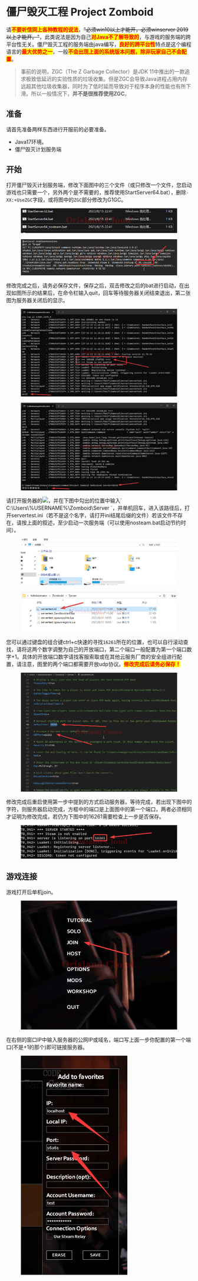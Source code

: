 # 僵尸毁灭工程 Project Zomboid

请<mark style="color:red;">**不要听信网上各种教程的说法**</mark>，~~"必须win10以上才能开，必须winserver 2019以上才能开。"~~，此类说法是因为自己<mark style="color:red;">**对Java不了解导致的**</mark>，与游戏的服务端的跨平台性无关。僵尸毁灭工程的服务端由java编写，<mark style="color:red;">**良好的跨平台性**</mark>特点是这个编程语言的<mark style="color:red;">**最大优势之一**</mark>，一般<mark style="color:red;">**不会出现上面的系统版本问题，除非玩家自己不会配置**</mark>。

> 事前的说明，ZGC（The Z Garbage Collector）是JDK 11中推出的一款追求极致低延迟的实验性质的垃圾收集。但是ZGC会导致Java进程占用内存远超其他垃圾收集器，同时为了低时延而导致对于程序本身的性能也有所下滑。所以一般情况下，**并不是很推荐使用ZGC**。

## 准备

请首先准备两样东西进行开服前的必要准备。

* Java17环境。
* 僵尸毁灭计划服务端

## 开始

打开僵尸毁灭计划服务端，修改下面图中的三个文件（或只修改一个文件，您启动游戏也只需要一个，另外两个是不需要的，推荐使用StartServer64.bat），删除`-XX:+UseZGC`字段，或将图中的`ZGC`部分修改为G1GC。

<figure><img src="../.gitbook/assets/explorer_VnHP8fNjTM.png" alt=""><figcaption></figcaption></figure>

<figure><img src="../.gitbook/assets/Notepad_DVy0Ncsg3q.png" alt=""><figcaption></figcaption></figure>

修改完成之后，请务必保存文件，保存之后，双击修改之后的bat进行启动，在出现如图所示的结果后，在命令栏输入quit，回车等待服务器关闭结束退出，第二张图为服务器关闭后的显示。

<figure><img src="../.gitbook/assets/WindowsTerminal_l2wuGuNUbo.png" alt=""><figcaption></figcaption></figure>

<figure><img src="../.gitbook/assets/WindowsTerminal_PmGef8Nx28.png" alt=""><figcaption></figcaption></figure>

请打开服务器的![](../.gitbook/assets/mstsc\_kQqTwL8poA.png)，并在下图中勾出的位置中输入\` C:\Users\\%USERNAME%\Zomboid\Server \`，并单机回车，进入该路径后，打开servertest.ini（若不是这个名字，请打开ini结尾后缀的文件）若该文件不存在，请按上面的叙述，至少启动一次服务端（可以使用nosteam.bat启动节约时间）。

<figure><img src="../.gitbook/assets/mstsc_LGOVSGydVy.gif" alt=""><figcaption></figcaption></figure>

<figure><img src="../.gitbook/assets/mstsc_1CYZ7PNpV8.png" alt=""><figcaption></figcaption></figure>

您可以通过键盘的组合键ctrl+c快速的寻找`16261`所在的位置，也可以自行滚动查找，请将这两个数字调整为自己的开放端口，第二个端口一般配置为第一个端口数字+1。具体的开放端口数字请找客服索取或在其他云服务厂商的安全组进行配置，请注意，图里的两个端口都需要开放udp协议。<mark style="color:red;">**修改完成后请务必保存！**</mark>

<figure><img src="../.gitbook/assets/mstsc_MImGXnrDty.png" alt=""><figcaption></figcaption></figure>

修改完成后重启使用第一步中提到的方式启动服务器，等待完成，若出现下图中的字符，则服务器启动完成，方框中的端口是上面图中的第一个端口，两者必须相同才证明为修改完成，若仍为下图中的16261需要检查上一步是否保存。

<figure><img src="../.gitbook/assets/WindowsTerminal_xqrQJdzhSO.png" alt=""><figcaption></figcaption></figure>

## 游戏连接

游戏打开后单机join。

<figure><img src="../.gitbook/assets/ProjectZomboid64_7BbLJD5OsC.png" alt=""><figcaption></figcaption></figure>

在右侧的窗口IP中输入服务器的公网IP或域名，端口写上面一步你配置的第一个端口(不是+1的那个)即可链接服务器。

<figure><img src="../.gitbook/assets/image (41).png" alt=""><figcaption></figcaption></figure>
